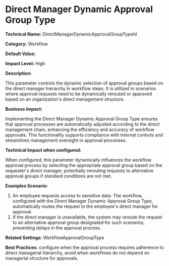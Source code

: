 # Direct Manager Dynamic Approval Group Type

**Technical Name:** DirectManagerDynamicApprovalGroupTypeId

**Category:** Workflow

**Default Value:**

**Impact Level:** High

**Description:**

This parameter controls the dynamic selection of approval groups based on the direct manager hierarchy in workflow steps. It is utilized in scenarios where approval requests need to be dynamically rerouted or approved based on an organization's direct management structure.

**Business Impact:**

Implementing the Direct Manager Dynamic Approval Group Type ensures that approval processes are automatically adjusted according to the direct management chain, enhancing the efficiency and accuracy of workflow approvals. This functionality supports compliance with internal controls and streamlines management oversight in approval processes.

**Technical Impact when configured:**

When configured, this parameter dynamically influences the workflow approval process by selecting the appropriate approval group based on the requester's direct manager, potentially rerouting requests to alternative approval groups if standard conditions are not met.

**Examples Scenario:**

1. An employee requests access to sensitive data. The workflow, configured with the Direct Manager Dynamic Approval Group Type, automatically routes the request to the employee's direct manager for approval.
2. If the direct manager is unavailable, the system may reroute the request to an alternative approval group designated for such scenarios, preventing delays in the approval process.

**Related Settings:** WorkflowApprovalGroupType

**Best Practices:** configure when the approval process requires adherence to direct managerial hierarchy, avoid when workflows do not depend on managerial structure for approvals.